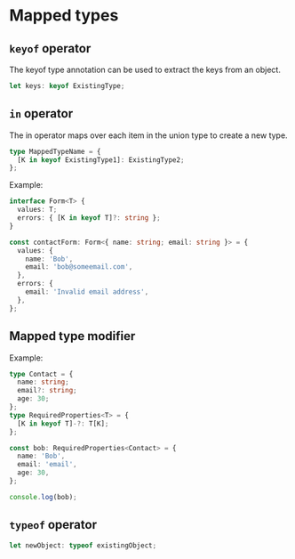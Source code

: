 # Mapped types

## `keyof` operator

The keyof type annotation can be used to extract the keys from an object.

```ts
let keys: keyof ExistingType;
```

## `in` operator

The in operator maps over each item in the union type to create a new type.

```ts
type MappedTypeName = {
  [K in keyof ExistingType1]: ExistingType2;
};
```

Example:

```ts
interface Form<T> {
  values: T;
  errors: { [K in keyof T]?: string };
}

const contactForm: Form<{ name: string; email: string }> = {
  values: {
    name: 'Bob',
    email: 'bob@someemail.com',
  },
  errors: {
    email: 'Invalid email address',
  },
};
```

## Mapped type modifier

Example:

```ts
type Contact = {
  name: string;
  email?: string;
  age: 30;
};
type RequiredProperties<T> = {
  [K in keyof T]-?: T[K];
};

const bob: RequiredProperties<Contact> = {
  name: 'Bob',
  email: 'email',
  age: 30,
};

console.log(bob);
```

## `typeof` operator

```ts
let newObject: typeof existingObject;
```
